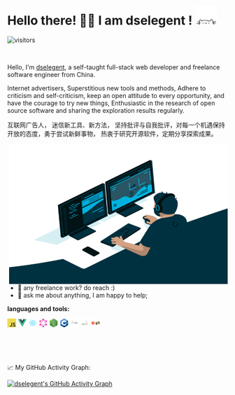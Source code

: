 

# Hello there! 👋🏻 I am dselegent ! <img src="./img/cat.gif" alt="Meaow" width="50" />

![visitors](https://visitor-badge.glitch.me/badge?page_id=dselegent.dselegent)

<br />

Hello, I'm [dselegent](https://blog.dselegent.cf), a self-taught full-stack web developer and freelance software engineer from China.

Internet advertisers,
Superstitious new tools and methods,
Adhere to criticism and self-criticism, keep an open attitude to every opportunity, and have the courage to try new things,
Enthusiastic in the research of open source software and sharing the exploration results regularly.

互联网广告人，
迷信新工具、新方法，
坚持批评与自我批评，对每一个机遇保持开放的态度，勇于尝试新鲜事物，
热衷于研究开源软件，定期分享探索成果。

<img align="right" alt="GIF" src="./img/code.gif?raw=true" width="500" height="320" />

- 💼 any freelance work? do reach :)
- 💬 ask me about anything, I am happy to help;

**languages and tools:**  

<code><img height="20" src="./img/javascript.png"></code>
<code><img height="20" src="./img/vue.png"></code>
<code><img height="20" src="./img/react.png"></code>
<code><img height="20" src="./img/graphql.png"></code>
<code><img height="20" src="./img/nodejs.png"></code>
<code><img height="20" src="./img/cpp.png"></code>
<code><img height="20" src="./img/java.png"></code>
<code><img height="20" src="./img/mysql.png"></code>
<code><img height="20" src="./img/git.png"></code>

<br/>

<br/><br/>
📈 My GitHub Activity Graph:

[![dselegent's GitHub Activity Graph](https://github-readme-activity-graph.cyclic.app/graph?username=dselegent&theme=xcode)](https://github.com/kirklin/kirklin)

